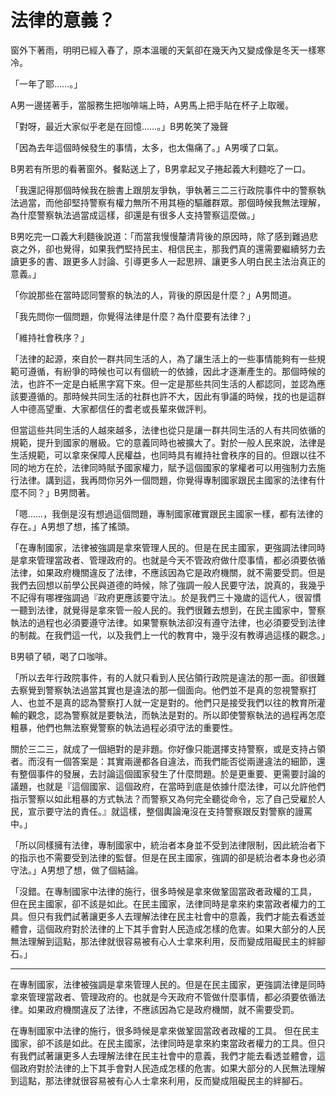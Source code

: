 # 法律的意義？

窗外下著雨，明明已經入春了，原本溫暖的天氣卻在幾天內又變成像是冬天一樣寒冷。

「一年了耶……。」

A男一邊搓著手，當服務生把咖啡端上時，A男馬上把手貼在杯子上取暖。

「對呀，最近大家似乎老是在回憶……。」B男乾笑了幾聲

「因為去年這個時候發生的事情，太多，也太傷痛了。」A男嘆了口氣。

B男若有所思的看著窗外。餐點送上了，B男拿起叉子捲起義大利麵吃了一口。

「我還記得那個時候我在臉書上跟朋友爭執，爭執著三二三行政院事件中的警察執法過當，而他卻堅持警察有權力無所不用其極的驅離群眾。那個時候我無法理解，為什麼警察執法過當成這樣，卻還是有很多人支持警察這麼做。」

B男吃完一口義大利麵後說道：「而當我慢慢釐清背後的原因時，除了感到難過悲哀之外，卻也覺得，如果我們堅持民主、相信民主，那我們真的還需要繼續努力去讀更多的書、跟更多人討論、引導更多人一起思辨、讓更多人明白民主法治真正的意義。」

「你說那些在當時認同警察的執法的人，背後的原因是什麼？」A男問道。

「我先問你一個問題，你覺得法律是什麼？為什麼要有法律？」

「維持社會秩序？」

「法律的起源，來自於一群共同生活的人，為了讓生活上的一些事情能夠有一些規範可遵循，有紛爭的時候也可以有個統一的依據，因此才逐漸產生的。那個時候的法，也許不一定是白紙黑字寫下來。但一定是那些共同生活的人都認同，並認為應該要遵循的。那時候共同生活的社群也許不大，因此有爭議的時候，找的也是這群人中德高望重、大家都信任的耆老或長輩來做評判。

但當這些共同生活的人越來越多，法律也從只是讓一群共同生活的人有共同依循的規範，提升到國家的層級。它的意義同時也被擴大了。對於一般人民來說，法律是生活規範，可以拿來保障人民權益，也同時具有維持社會秩序的目的。但跟以往不同的地方在於，法律同時賦予國家權力，賦予這個國家的掌權者可以用強制力去施行法律。講到這，我再問你另外一個問題，你覺得專制國家跟民主國家的法律有什麼不同？」B男問著。

「嗯……，我倒是沒有想過這個問題，專制國家確實跟民主國家一樣，都有法律的存在。」A男想了想，搖了搖頭。

「在專制國家，法律被強調是拿來管理人民的。但是在民主國家，更強調法律同時是拿來管理當政者、管理政府的。也就是今天不管政府做什麼事情，都必須要依循法律，如果政府機關違反了法律，不應該因為它是政府機關，就不需要受罰。但是我們去回想以前學公民與道德的時候，除了強調一般人民要守法，說真的，我幾乎不記得有哪裡強調過『政府更應該要守法』。於是我們三十幾歲的這代人，很習慣一聽到法律，就覺得是拿來管一般人民的。我們很難去想到，在民主國家中，警察執法的過程也必須要遵守法律。如果警察執法卻沒有遵守法律，也必須要受到法律的制裁。在我們這一代，以及我們上一代的教育中，幾乎沒有教導過這樣的觀念。」

B男頓了頓，喝了口咖啡。

「所以去年行政院事件，有的人就只看到人民佔領行政院是違法的那一面。卻很難去察覺到警察執法過當其實也是違法的那一個面向。他們並不是真的忽視警察打人、也並不是真的認為警察打人就一定是對的。他們只是接受我們以往的教育所灌輸的觀念，認為警察就是要執法，而執法是對的。所以即使警察執法的過程再怎麼粗暴，他們也無法察覺警察的執法過程必須守法的重要性。

關於三二三，就成了一個絕對的是非題。你好像只能選擇支持警察，或是支持占領者。而沒有一個答案是：其實兩邊都各自違法，而我們能否從兩邊違法的細節，還有整個事件的發展，去討論這個國家發生了什麼問題。於是更重要、更需要討論的議題，也就是『這個國家、這個政府，在當時到底是依據什麼法律，可以允許他們指示警察以如此粗暴的方式執法？而警察又為何完全聽從命令，忘了自己受雇於人民，宣示要守法的責任。』就這樣，整個輿論淹沒在支持警察跟反對警察的謾罵中。」

「所以同樣擁有法律，專制國家中，統治者本身並不受到法律限制，因此統治者下的指示也不需要受到法律的監督。但是在民主國家，強調的卻是統治者本身也必須守法。」A男想了想，做了個結論。

「沒錯。在專制國家中法律的施行，很多時候是拿來做鞏固當政者政權的工具， 但在民主國家，卻不該是如此。在民主國家，法律同時是拿來約束當政者權力的工具。但只有我們試著讓更多人去理解法律在民主社會中的意義，我們才能去看透並體會，這個政府對於法律的上下其手會對人民造成怎樣的危害。如果大部分的人民無法理解到這點，那法律就很容易被有心人士拿來利用，反而變成阻礙民主的絆腳石。」

-----

在專制國家，法律被強調是拿來管理人民的。但是在民主國家，更強調法律是同時拿來管理當政者、管理政府的。也就是今天政府不管做什麼事情，都必須要依循法律。如果政府機關違反了法律，不應該因為它是政府機關，就不需要受罰。

在專制國家中法律的施行，很多時候是拿來做鞏固當政者政權的工具。 但在民主國家，卻不該是如此。在民主國家，法律同時是拿來約束當政者權力的工具。但只有我們試著讓更多人去理解法律在民主社會中的意義，我們才能去看透並體會，這個政府對於法律的上下其手會對人民造成怎樣的危害。如果大部分的人民無法理解到這點，那法律就很容易被有心人士拿來利用，反而變成阻礙民主的絆腳石。
